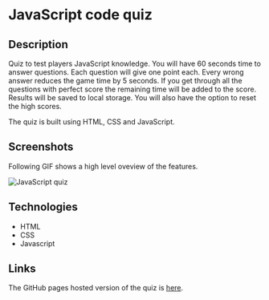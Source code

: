 # JavaScript code quiz

## Description

Quiz to test players JavaScript knowledge. You will have 60 seconds time to answer questions. 
Each question will give one point each. Every wrong answer reduces the game time by 5 seconds.
If you get through all the questions with perfect score the remaining time will be added to the 
score. Results will be saved to local storage. You will also have the option to reset the high scores.

The quiz is built using HTML, CSS and JavaScript.

## Screenshots
Following GIF shows a high level oveview of the features.

![JavaScript quiz](assets/quizdemo.gif)

## Technologies
- HTML
- CSS
- Javascript

## Links
The GitHub pages hosted version of the quiz is [here](https://frye.github.io/codequiz/).

